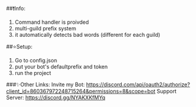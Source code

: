 ##❗Info:

1) Command handler is proivded
2) multi-guild prefix system
3) it automatically detects bad words (different for each guild)

##⭐Setup:

1) Go to config.json
2) put your bot's defaultprefix and token
3) run the project

###✨Other Links:
Invite my Bot: https://discord.com/api/oauth2/authorize?client_id=860367972248715264&permissions=8&scope=bot
Support Server: https://discord.gg/NYAKXKfMYq
